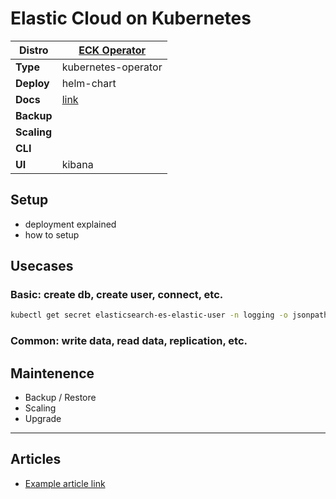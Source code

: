 # Elastic Cloud on Kubernetes

|**Distro**|[ECK Operator](https://github.com/elastic/cloud-on-k8s)|
|-|-|
|**Type**|kubernetes-operator|
|**Deploy**|helm-chart|
|**Docs**|[link](https://www.elastic.co/docs/deploy-manage/deploy/cloud-on-k8s)|
|**Backup**||
|**Scaling**||
|**CLI**||
|**UI**|kibana|

## Setup

- deployment explained
- how to setup

## Usecases

### Basic: create db, create user, connect, etc.

```bash
kubectl get secret elasticsearch-es-elastic-user -n logging -o jsonpath='{.data.elastic}' | base64 -d
```

### Common: write data, read data, replication, etc.

## Maintenence

- Backup / Restore
- Scaling
- Upgrade

---

## Articles

* [Example article link](#)

